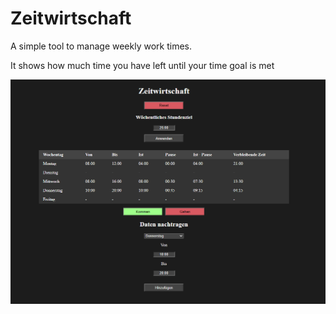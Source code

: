 # Zeitwirtschaft
A simple tool to manage weekly work times.

It shows how much time you have left until your time goal is met

![](screenshot.png)
